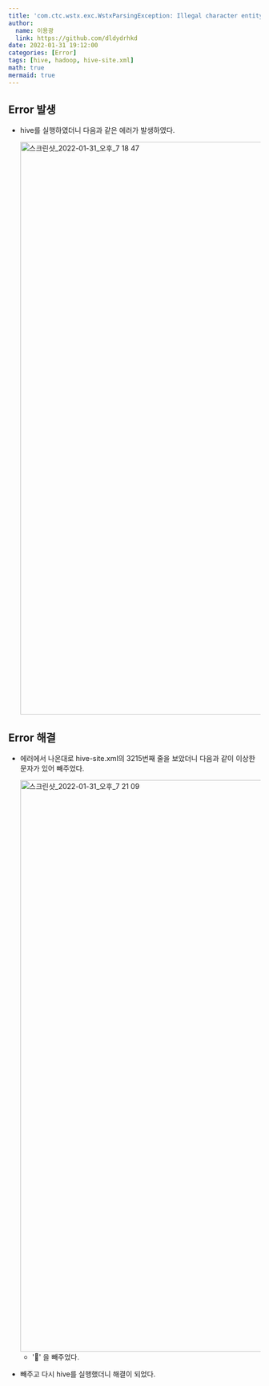 ```yaml
---
title: 'com.ctc.wstx.exc.WstxParsingException: Illegal character entity: expansion character'
author:
  name: 이용광
  link: https://github.com/dldydrhkd
date: 2022-01-31 19:12:00
categories: [Error]
tags: [hive, hadoop, hive-site.xml]
math: true
mermaid: true
---
```


## Error 발생

- hive를 실행하였더니 다음과 같은 에러가 발생하였다.
    
    <img width="1145" alt="스크린샷_2022-01-31_오후_7 18 47" src="https://user-images.githubusercontent.com/48857296/160731546-afc39426-787e-4793-990f-771c2a633d84.png">
    

## Error 해결

- 에러에서 나온대로 hive-site.xml의 3215번째 줄을 보았더니 다음과 같이 이상한 문자가 있어 빼주었다.
    
    <img width="1143" alt="스크린샷_2022-01-31_오후_7 21 09" src="https://user-images.githubusercontent.com/48857296/160731557-1dc0e7ac-d08f-4b90-8eb5-6d3e6260cb05.png">
    
    - '&#8;' 을 빼주었다.
- 빼주고 다시 hive를 실행했더니 해결이 되었다.
